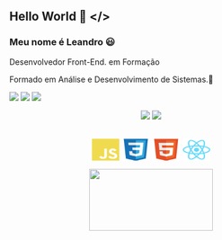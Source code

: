 ##  Hello World :wave: </>

### Meu nome é Leandro  :smiley:

Desenvolvedor Front-End. em Formação

Formado em Análise e Desenvolvimento de Sistemas.📖


<a href= "mailto:leandromendesluiz@hotmail.com"><img src="https://img.shields.io/badge/-EMAIL-%23333?style=for-the-badge&logo=gmail&logoColor=white" alvo ="_blank"></a> <a href="https://www.linkedin.com/in/leandro-henrique-mendes-luiz"><img src="https://img.shields.io/badge/-LinkedIn -%230077B5?style=for-the-badge&logo=linkedin&logoColor=white" target="_blank"></a> <a href="https://github.com/LeandroShift?tab=repositories"><img src="https://img.shields.io/badge/Discord-7289f4?style=for-the-badge&logo=github&logoColor=white" target="_blank"></a>

<div align="center">
    <a href="https://github.com/LeandroShift"></a><img height="130em" src="https://github-readme-stats.vercel.app/api?username=LeandroShift&show_icons=true&theme=tokyonight&include_all_commits=true&count_private=true"/>  <img height="130em" src="https://github-readme-stats.vercel.app/api/top-langs/?username=LeandroShift&layout=compact&langs_count=7&theme=tokyonight"/>


<div style="display: inline_block"><br>


  <img align="center"  height="40" width="50" src="https://raw.githubusercontent.com/devicons/devicon/master/icons/javascript/javascript-plain.svg">  <img align="center" height="40" width="50" src="https://raw.githubusercontent.com/devicons/devicon/master/icons/css3/css3-original.svg"> <img align="center" height="40" width="50" src="https://raw.githubusercontent.com/devicons/devicon/master/icons/html5/html5-original.svg"> <img align="center" height="40" width="50" src="https://raw.githubusercontent.com/devicons/devicon/master/icons/react/react-original.svg">

<img align="center" height="110" width="220" src="http://dhecastro.com.br/wp-content/uploads/2020/12/codando-1.gif">
